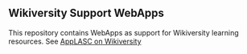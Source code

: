 ## Wikiversity Support WebApps
This repository contains WebApps as support for Wikiversity learning resources.
See [AppLASC on Wikiversity](https://en.wikiversity.orh/wiki/AppLSAC)
 
